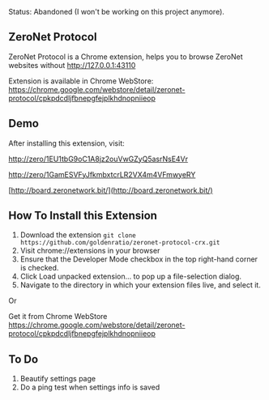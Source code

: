 Status: Abandoned (I won't be working on this project anymore).

**ZeroNet Protocol**
-----------------------------

ZeroNet Protocol is a Chrome extension, helps you to browse ZeroNet websites without http://127.0.0.1:43110

Extension is available in Chrome WebStore: https://chrome.google.com/webstore/detail/zeronet-protocol/cpkpdcdljfbnepgfejplkhdnopniieop

**Demo**
-----------------------------
After installing this extension, visit:

[http://zero/1EU1tbG9oC1A8jz2ouVwGZyQ5asrNsE4Vr](http://zero/1EU1tbG9oC1A8jz2ouVwGZyQ5asrNsE4Vr)

[http://zero/1GamESVFyJfkmbxtcrLR2VX4m4VFmwyeRY](http://zero/1GamESVFyJfkmbxtcrLR2VX4m4VFmwyeRY)

[http://board.zeronetwork.bit/](http://board.zeronetwork.bit/)

**How To Install this Extension**
-----------------------------

1. Download the extension ```git clone https://github.com/goldenratio/zeronet-protocol-crx.git ```
2. Visit chrome://extensions in your browser
3. Ensure that the Developer Mode checkbox in the top right-hand corner is checked.
4. Click Load unpacked extension… to pop up a file-selection dialog.
5. Navigate to the directory in which your extension files live, and select it.

Or

Get it from Chrome WebStore https://chrome.google.com/webstore/detail/zeronet-protocol/cpkpdcdljfbnepgfejplkhdnopniieop

**To Do**
-----------------------------

1. Beautify settings page
2. Do a ping test when settings info is saved
